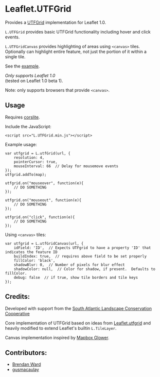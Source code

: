 # Leaflet.UTFGrid

Provides a [UTFGrid](https://github.com/mapbox/utfgrid-spec) implementation for Leaflet 1.0.

```L.UTFGrid``` provides basic UTFGrid functionality including hover and click events.

```L.UTFGridCanvas``` provides highlighting of areas using ```<canvas>``` tiles.  Optionally can highlight entire 
feature, not just the portion of it within a single tile.
 

See the [example](//consbio.github.io/Leaflet.UTFGrid).

*Only supports Leaflet 1.0*  
(tested on Leaflet 1.0 beta 1). 

Note: only supports browsers that provide ```<canvas>```. 




## Usage

Requires [corslite](https://github.com/mapbox/corslite/).


Include the JavaScript:

```
<script src="L.UTFGrid.min.js"></script>
```

Example usage:

```
var utfgrid = L.utfGrid(url, {
    resolution: 4,
    pointerCursor: true,
    mouseInterval: 66  // Delay for mousemove events
});
utfgrid.addTo(map);

utfgrid.on("mouseover", function(e){
    // DO SOMETHING
});

utfgrid.on("mouseout", function(e){
    // DO SOMETHING
});

utfgrid.on("click", function(e){
    // DO SOMETHING
});
```


Using ```<canvas>``` tiles:

```
var utfgrid = L.utfGridCanvas(url, {
    idField: 'ID',  // Expects UTFgrid to have a property 'ID' that indicates the feature ID
    buildIndex: true,  // requires above field to be set properly
    fillColor: 'black',
    shadowBlur: 0,  // Number of pixels for blur effect
    shadowColor: null,  // Color for shadow, if present.  Defaults to fillColor.
    debug: false  // if true, show tile borders and tile keys
});
```


## Credits:
Developed with support from the [South Atlantic Landscape Conservation Cooperative](http://www.southatlanticlcc.org/)

Core implementation of UTFGrid based on ideas from [Leaflet.utfgrid](https://github.com/danzel/Leaflet.utfgrid) and 
heavily modified to extend Leaflet's builtin ```L.TileLayer```.

Canvas implementation inspired by [Mapbox Glower](https://github.com/mapbox/glower). 


## Contributors:
 * [Brendan Ward](https://github.com/brendan-ward)
 * [gusmacaulay](https://github.com/gusmacaulay)
